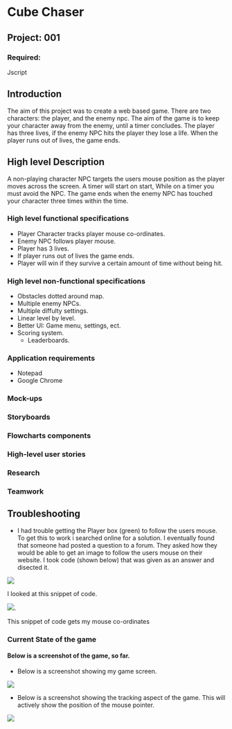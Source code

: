 # Cube Chaser

## Project: 001
### Required: 
Jscript

## Introduction

The aim of this project was to create a web based game. There are two characters: the player, and the enemy npc. The aim of the game is to keep your character away from the enemy, until a timer concludes. The player has three lives, if the enemy NPC hits the player they lose a life. When the player runs out of lives, the game ends. 

## High level Description

A non-playing character NPC targets the users mouse position as the player moves across the screen. A timer will start on start, While on a timer you must avoid the NPC. The game ends when the enemy NPC has touched your character three times within the time.  

### High level functional specifications

- Player Character tracks player mouse co-ordinates.
- Enemy NPC follows player mouse.
- Player has 3 lives.
- If player runs out of lives the game ends.
- Player will win if they survive a certain amount of time without being hit.

### High level non-functional specifications

- Obstacles dotted around map.
- Multiple enemy NPCs.
- Multiple diffulty settings.
- Linear level by level.
- Better UI: Game menu, settings, ect.
- Scoring system.
  - Leaderboards.

### Application requirements
- Notepad
- Google Chrome

### Mock-ups
### Storyboards
### Flowcharts components
### High-level user stories
### Research
### Teamwork
## Troubleshooting

- I had trouble getting the Player box (green) to follow the users mouse. To get this to work i searched online for a solution. I eventually found that someone had posted a question to a forum. They asked how they would be able to get an image to follow the users mouse on their website. I took code (shown below) that was given as an answer and disected it. 

![](https://i.imgur.com/h1zwQQO.png)

I looked at this snippet of code. 

![](https://i.imgur.com/OTnEHig.png).

This snippet of code gets my mouse co-ordinates

### Current State of the game
#### Below is a screenshot of the game, so far. 

- Below is a screenshot showing my game screen. 

![](https://i.imgur.com/ISyGJgD.png)

- Below is a screenshot showing the tracking aspect of the game. This will actively show the position of the mouse pointer. 

![](https://i.imgur.com/vJEL30u.png)
